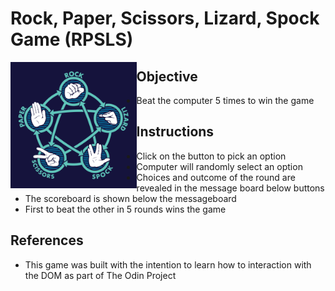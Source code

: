 # Rock, Paper, Scissors, Lizard, Spock Game (RPSLS)

  <img width=40% height=40% align="left" right-padding=10px alt='rpsls picture' src=https://github.com/VincentZ-42/the-odin-project/blob/master/rpsls/images/rpsls.png>
  
## Objective
- Beat the computer 5 times to win the game

## Instructions
- Click on the button to pick an option
- Computer will randomly select an option
- Choices and outcome of the round are revealed in the message board below buttons
- The scoreboard is shown below the messageboard
- First to beat the other in 5 rounds wins the game

## References

- This game was built with the intention to learn how to interaction with the DOM as part of The Odin Project
